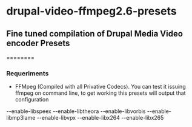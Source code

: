 # drupal-video-ffmpeg2.6-presets #
## Fine tuned compilation of Drupal Media Video encoder Presets ##
========
### Requeriments ###
- FFMpeg (Compiled with all Privative Codecs). You can test it issuing ffmpeg on command line, to get working this presets will output that configuration

--enable-libspeex --enable-libtheora --enable-libvorbis --enable-libmp3lame --enable-libvpx --enable-libx264 --enable-libx265